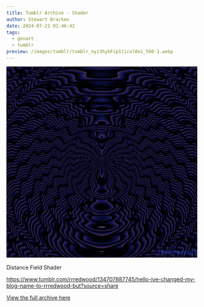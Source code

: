 ```yaml
---
title: Tumblr Archive - Shader
author: Stewart Bracken
date: 2024-07-21 01:46:42
tags:
  - genart
  - tumblr
preview: /images/tumblr/tumblr_nyz3hykFzp1ticvl0o1_500-1.webp
---
```


![shader](/images/tumblr/tumblr_nyz3hykFzp1ticvl0o1_500-1.webp)

Distance Field Shader

https://www.tumblr.com/rrredwood/134707887745/hello-ive-changed-my-blog-name-to-rrredwood-but?source=share

[View the full archive here](https://www.tumblr.com/rrredwood)